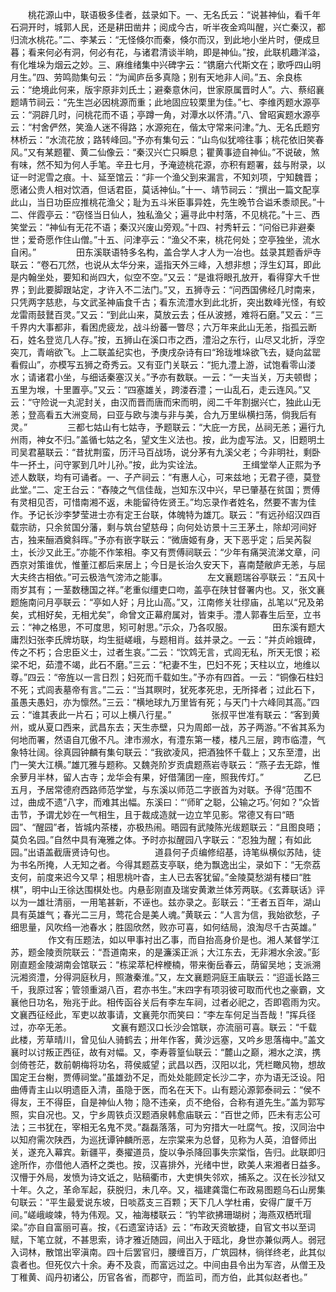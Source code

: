 <!-- { "loadSidebar": true } -->
　　桃花源山中，联语极多佳者，兹录如下。一、无名氏云：“说甚神仙，看千年石洞开时，城郭人民，还是耕田凿井；阅成今古，听半夜金鸡叫醒，兴亡秦汉，都归流水桃花。”二、李某云：“无怪倏尔而秦，倏尔而汉，到此地小坐片时，便成旦暮；看来何必有洞，何必有花，与诸君清谈半晌，即是神仙。”按，此联机趣洋溢，有化堆垛为烟云之妙。三、麻维绪集中兴碑字云：“镌磨六代斯文在；歌呼四山明月生。”四、劳鸣勋集句云：“为闻庐岳多真隐；别有天地非人间。”五、余良栋云：“绝境此何来，版宇原非刘氏土；避秦意休问，世家原属晋时人”。六、蔡绍襄题靖节祠云：“先生岂必因桃源而重；此地固应较栗里为佳。”七、李维丙题水源亭云：“洞辟几时，问桃花而不语；亭蹲一角，对潭水以怀清。”八、曾昭寅题水源亭云：“村舍俨然，笑渔人迷不得路；水源宛在，偕太守常来问津。”九、无名氏题穷林桥云：“水流花放；路转峰回。”予亦有集句云：“山鸟似犹啼往事；桃花依旧笑春风。”又有某题瞿、黄二仙像云：“秦汉兴亡只瞬息；瞿黄事迹自神仙。”不说破，煞有味，然不知为何人手笔。辛丑七月，予淹迹桃花源，亦积有题署，兹与附录，以证一时泥雪之痕。十、延至馆云：“非一个渔父到来漏言，不知刘项，宁知魏晋；愿诸公贵人相对饮酒，但话君臣，莫话神仙。”十一、靖节祠云：“撰出一篇文配享此山，当日功臣应推桃花渔父；耻为五斗米臣事异姓，先生晚节合谥禾黍顽民。”十二、伴霞亭云：“窃怪当日仙人，独私渔父；遍寻此中村落，不见桃花。”十三、西笑堂云：“神仙有无花不语；秦汉兴废山旁观。”十四、衬秀轩云：“问俗已非避秦世；爱奇愿作住山僧。”十五、问津亭云：“渔父不来，桃花何处；空亭独坐，流水自闲。”
　　
　　田东溪联语特多名构，盖合学人才人为一冶也。兹录其题香炉寺联云：“卷石兀然，也说从太华分来，遥指天外三峰，入想非想；浮生幻耳，即此是内翰坐处，要知和尚四大，似空不空。”又云：“是谁将眼孔放开，看得穿大千世界；到此要脚跟站定，才许入不二法门。”又，五狮寺云：“问西国佛经几时南来，只凭两字慈悲，与文武圣神庙食千古；看东流澧水到此北折，突出数峰光怪，有蛟龙雷雨鼓鼚百灵。”又云：“到此山来，莫放云去；任从波撼，难将石磨。”又云：“三千界内大事都非，看困虎疲龙，战斗纷蕃一瞥尽；六万年来此山无恙，指孤云断石，姓名登览几人存。”按，五狮山在溪口市之西，澧沿之东行，山尽又北折，浮空突兀，青峭欲飞。上二联盖纪实也，予庚戌杂诗有曰“玲珑堆垛欲飞去，疑向盆罂看假山”，亦模写五狮之奇秀云。又有亚门关联云：“扼九澧上游，试饱看零山溇水；请诸君小坐，与细话秦塞汉关。”予亦有数联。一云：“一夫当关，万夫顿辔；五里为堠，十里置亭。”又云：“四塞雄关，跨溇吞澧；一山乱石，走云连风。”又云：“守险说一丸泥封关，由汉而晋而唐而宋而明，阅二千年割据兴亡，独此山无恙；登高看五大洲变局，曰亚与欧与澳与非与美，合九万里纵横扫荡，倘我后有灵。”
　　
　　三都七姑山有七姑寺，予题联云：“大庇一方民，丛祠无恙；遍行九州雨，神女不归。”盖循七姑之名，望文生义法也。按，此为虚写法。又，旧题明土司吴君墓联云：“昔扰荆蛮，历汗马百战场，说分茅有九溪父老；今非明社，剩卧牛一抔土，问守冢到几叶儿孙。”按，此为实诠法。
　　
　　王缉堂举人正熙为予述人数联，均有可诵者。一、子产祠云：“有惠人心，可来兹地；无君子德，莫登此堂。”二、定王台云：“舂陵之气信佳哉，岂知东汉中兴，早已肇基在贫国；贾傅有灵相见否，可惜南湘不返，未能留待佐贤王。”均忘录作者姓名，然要不害为佳作。予记长沙李梦莹进士亦有定王台联，体魄特为雄兀。联云：“有远孙绍汉四百载宗祊，只余贫国分藩，剩与筑台望慈母；向何处访景十三王茅土，除却河间好古，独来酾酒奠斜晖。”予亦有嵌字联云：“微唐姬有身，天下恶乎定；后吴芮裂土，长沙又此王。”亦能不作笨相。李又有贾傅祠联云：“少年有痛哭流涕文章，问西京对策谁优，惟董江都后来居上；今日是长治久安天下，喜南楚敝庐无恙，与屈大夫终古相依。”可云极浩气滂沛之能事。
　　
　　左文襄题瑞谷亭联云：“五风十雨岁其有；一茎数穗国之祥。”老重似缰吏口吻，盖亭在陕甘督署内也。又，张文襄题施南问月亭联云：“亭如人好；月比山高。”又，江南修关壮缪庙，乩笔以“兄及弟矣，式相好矣，无相尤矣”，命曾文正幕府属对，皆束手。澧人郭春生后至，立书云：“神之格思，不可度思，矧可射思。”示众，乃各叹服。
　　
　　田东溪有题大庸烈妇张李氏牌坊联，均生挺嵯峨，与题相肖。兹并录之。一云：“并贞岭娥碑，传之不朽；合忠臣义士，过者生哀。”二云：“饮鸩无言，式闾无私，所天无恨；崧梁不圯，茹澧不竭，此石不磨。”三云：“杞妻不生，巴妇不死；天柱以立，地维以尊。”四云：“帝旌以一言日烈；妇死而千载如生。”予亦有四首。一云：“铜像石柱妇不死；式闾表墓帝有言。”二云：“当其瞑时，犹死孝死忠，无所择者；过此石下，虽愚夫愚妇，亦为懔然。”三云：“横地球九万里皆有死；与天门十六峰同其高。”四云：“谁其表此一片石；可以上横八行星。”
　　
　　张叔平世准有联云：“客到黄州，或从夏口西来，武昌东去；天生赤壁，只为周郎一战，苏子两游。”不省其系为何地而署，然语自兀傲不凡。津市濒水，有澧东第一楼，楼凡三层，跨市临澧，气象特壮阔。徐真园钟麟有集句联云：“我欲凌风，把酒独怀千载上；又东至澧，出门一笑大江横。”雄兀雅与题称。又魏尧阶岁贡虞题燕岩寺联云：“燕子去无踪，惟余萝月半林，留人古寺；龙华会有果，好借蒲团一座，照我传灯。”
　　
　　乙巳五月，予居常德府西路师范学堂，与东溪以师范二字嵌首为对联。予得“范围不过，曲成不遗”八字，而难其出幅。东溪曰：“‘师旷之聪，公输之巧。’何如？”众皆击节，予谓尤妙在一气相生，且于裁成造就一边立竿见影。常德又有曰“晤园”、“醒园”者，皆城内茶楼，亦极热闹。晤园有武陵陈光绂题联云：“且图良晤；莫负名园。”自然中具有淹雅之体。予时亦拟醒园八字联云：“忍独为醒；有如此园。”出语盖截唐贤诗句也。
　　
　　道县何子贞编修绍基，诗笔纵横似苏陆，徒为书名所掩，人无知之者。今得其题荔支亭联，绝为飘逸出尘，录如下：“无奈荔支何，前度来迟今又早；相思桃叶杳，主人已去客犹留。”金陵莫愁湖有楼曰“胜棋”，明中山王徐达围棋处也。内悬彭刚直及瑞安黄漱兰体芳两联。《玄葊联话》评以为一雄壮清丽，一用笔甚新，不诬也。兹亦录之。彭联云：“王者五百年，湖山具有英雄气；春光二三月，莺花合是美人魂。”黄联云：“人言为信，我始欲愁，子细思量，风吹绉一池春水；胜固欣然，败亦可喜，如何结局，浪淘尽千古英雄。”
　　
　　作文有压题法，如以甲事衬出乙事，而自抬高身价是也。湘人某督学江苏，题金陵贡院联云：“吾道南来，的是濂溪正派；大江东去，无非湘水余波。”彭刚直题金陵湖南会馆联云：“栋梁萃杞梓楩楠，带来衡岳春云，荫留吴地；支派溯沅湘资澧，分得洞庭秋月，照澈秦淮。”又，左文襄题洞庭王庙联云：“迢遥长路三千，我原过客；管领重湖八百，君亦书生。”末四字有项羽彼可取而代也之豪霸，文襄他日功名，殆兆于此。相传函谷关后有李左车祠，过者必祀之，否即雹雨为灾。文襄西征经此，军吏以故事请，文襄莞尔而笑曰：“李左车何足当吾哉！”挥兵径过，亦卒无恙。
　　
　　文襄有题汉口长沙会馆联，亦流丽可喜。联云：“千载此楼，芳草晴川，曾见仙人骑鹤去；卅年作客，黄沙远塞，又吟乡思落梅中。”盖文襄时以讨叛正西征，故有对幅。又，李寿蓉篁仙联云：“麓山之巅，湘水之滨，携剑倚苍茫，数前朝梅将功名，蒋侯威望；武昌以西，汉阳以北，凭栏瞰风物，想故国定王台榭，贾傅祠堂。”虽雄劲不足，而处处能顾定长沙二字，亦为语无泛设。阳曲傅青主山以明遗臣入清，虽隐于医，而名在天下。山有题沁源郭泰祠云：“侯不得友，王不得臣，自是神仙人物；隐不违亲，贞不绝俗，合称有道先生。”盖为郭写照，实自况也。又，宁乡周铁贞汉题酒泉韩愈庙联云：“百世之师，匹未有志公可法；三书犹在，宰相无名鬼不灵。”磊磊落落，可为穷措大一吐腐气。按，汉同治中以知府需次陕西，为巡抚谭钟麟所恶，左宗棠来为总督，见称为人英，洎督师出关，遂充入幕宾。新疆平，奏擢道员，旋以争杀降回事失宗棠恉，告归。此联即归途所作，亦借他人酒杯之类也。按，汉喜排外，光绪中世，欧美人来湘者日益多。汉懵于外局，发愤为诗文诋之，贴稿衢市，大吏惧失邻欢，捕系之。汉在长沙狱又十年。久之，革命军起，获脱归，未几卒。又，福建龚霭仁布政易图题乌石山房集句联云：“平生最爱说东坡，日啖荔支三百颗；天下几人学杜甫，安得广厦千万间。”嵯峨峻竦，特为伟观。又，袖海楼联云：“钓竿欲拂珊瑚树；海燕双栖玳瑁梁。”亦自自富丽可喜。按，《石遗室诗话》云：“布政天资敏捷，自官文书以至词赋，下笔立就，不甚思索，诗才雅近随园，间出入于瓯北，身世亦兼似两人。弱冠入词林，散馆出宰滇南。四十后罢官归，腰缠百万，广筑园林，徜徉终老，此其似袁者也。但死仅六十余。寿不及袁，而富远过之。中间由县令出为军咨，从僧王及丁稚黄、阎丹初诸公，历官各省，而郡守，而监司，而方伯，此其似赵者也。”
　　

